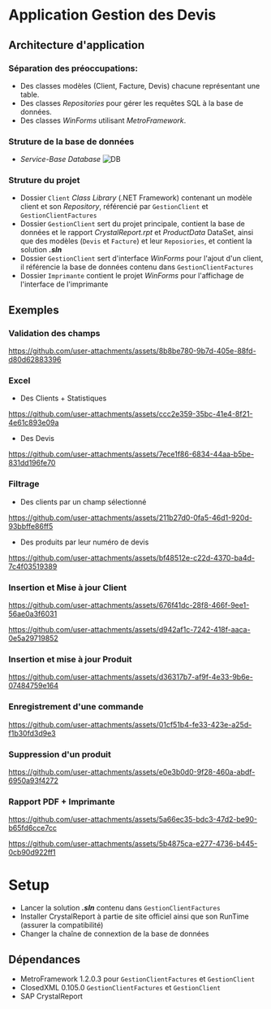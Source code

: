 # Application Gestion des Devis

## Architecture d'application
### Séparation des préoccupations:
- Des classes modèles (Client, Facture, Devis) chacune représentant une table.
- Des classes *Repositories* pour gérer les requêtes SQL à la base de données.
- Des classes *WinForms* utilisant *MetroFramework*.
### Struture de la base de données
- *Service-Base Database*
  ![DB](https://github.com/user-attachments/assets/dd8ebcc4-ed37-4549-ab88-57e32cc99862)
### Struture du projet
- Dossier `Client` *Class Library* (.NET Framework) contenant un modèle client et son *Repository*, référencié par `GestionClient` et `GestionClientFactures`
- Dossier `GestionClient` sert du projet principale, contient la base de données et le rapport *CrystalReport.rpt* et *ProductData* DataSet, ainsi que des modèles (`Devis` et `Facture`) et leur `Reposiories`, et contient la solution ***.sln***
- Dossier `GestionClient` sert d'interface *WinForms* pour l'ajout d'un client, il référencie la base de données contenu dans `GestionClientFactures` 
- Dossier `Imprimante` contient le projet *WinForms* pour l'affichage de l'interface de l'imprimante

## Exemples
### Validation des champs
https://github.com/user-attachments/assets/8b8be780-9b7d-405e-88fd-d80d62883396
### Excel
- Des Clients + Statistiques
  
https://github.com/user-attachments/assets/ccc2e359-35bc-41e4-8f21-4e61c893e09a
- Des Devis
  
https://github.com/user-attachments/assets/7ece1f86-6834-44aa-b5be-831dd196fe70
### Filtrage
- Des clients par un champ sélectionné
  
https://github.com/user-attachments/assets/211b27d0-0fa5-46d1-920d-93bbffe86ff5
- Des produits par leur numéro de devis
  
https://github.com/user-attachments/assets/bf48512e-c22d-4370-ba4d-7c4f03519389
### Insertion et Mise à jour Client

https://github.com/user-attachments/assets/676f41dc-28f8-466f-9ee1-56ae0a3f6031

https://github.com/user-attachments/assets/d942af1c-7242-418f-aaca-0e5a29719852
### Insertion et mise à jour Produit
https://github.com/user-attachments/assets/d36317b7-af9f-4e33-9b6e-07484759e164
### Enregistrement d'une commande
https://github.com/user-attachments/assets/01cf51b4-fe33-423e-a25d-f1b30fd3d9e3
### Suppression d'un produit
https://github.com/user-attachments/assets/e0e3b0d0-9f28-460a-abdf-6950a93f4272
### Rapport PDF + Imprimante

https://github.com/user-attachments/assets/5a66ec35-bdc3-47d2-be90-b65fd6cce7cc

https://github.com/user-attachments/assets/5b4875ca-e277-4736-b445-0cb90d922ff1
# Setup
- Lancer la solution  ***.sln***  contenu dans `GestionClientFactures`
- Installer CrystalReport à partie de site officiel ainsi que son RunTime (assurer la compatibilité)
- Changer la chaîne de connextion de la base de données
## Dépendances
- MetroFramework 1.2.0.3 pour `GestionClientFactures` et `GestionClient`
- ClosedXML 0.105.0 `GestionClientFactures` et `GestionClient`
- SAP CrystalReport







